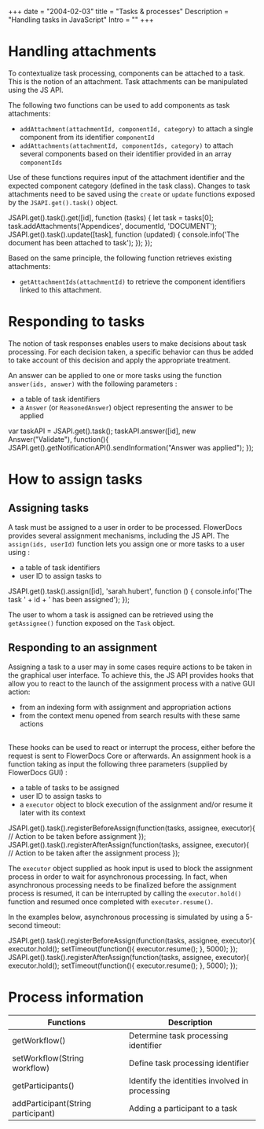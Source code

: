 +++
date = "2004-02-03"
title = "Tasks & processes"
Description = "Handling tasks in JavaScript"
Intro = "" 
+++


# Handling attachments

To contextualize task processing, components can be attached to a task. This is the notion of an attachment. 
Task attachments can be manipulated using the JS API. 

The following two functions can be used to add components as task attachments: 

* `addAttachment(attachmentId, componentId, category)` to attach a single component from its identifier `componentId`
* `addAttachments(attachmentId, componentIds, category)` to attach several components based on their identifier provided in an array `componentIds`

Use of these functions requires input of the attachment identifier and the expected component category (defined in the task class).
Changes to task attachments need to be saved using the `create` or `update` functions exposed by the `JSAPI.get().task()` object.

JSAPI.get().task().get([id], function (tasks) {
    let task = tasks[0];
    task.addAttachments('Appendices', documentId, 'DOCUMENT');
    JSAPI.get().task().update([task], function (updated) {
        console.info('The document has been attached to task');
    });
});


Based on the same principle, the following function retrieves existing attachments: 

* `getAttachmentIds(attachmentId)` to retrieve the component identifiers linked to this attachment.

# Responding to tasks

The notion of task responses enables users to make decisions about task processing. 
For each decision taken, a specific behavior can thus be added to take account of this decision and apply the appropriate treatment. 

An answer can be applied to one or more tasks using the function `answer(ids, answer)` with the following parameters : 

* a table of task identifiers
* a `Answer` (or `ReasonedAnswer`) object representing the answer to be applied

var taskAPI = JSAPI.get().task();
taskAPI.answer([id], new Answer("Validate"), function(){
    JSAPI.get().getNotificationAPI().sendInformation("Answer was applied");
});

# How to assign tasks

## Assigning tasks

A task must be assigned to a user in order to be processed. FlowerDocs provides several assignment mechanisms, including the JS API. 
The `assign(ids, userId)` function lets you assign one or more tasks to a user using : 

* a table of task identifiers
* user ID to assign tasks to

JSAPI.get().task().assign([id], 'sarah.hubert', function () {
    console.info('The task ' + id + ' has been assigned');
});

The user to whom a task is assigned can be retrieved using the `getAssignee()` function exposed on the `Task` object.

## Responding to an assignment 

Assigning a task to a user may in some cases require actions to be taken in the graphical user interface. 
To achieve this, the JS API provides hooks that allow you to react to the launch of the assignment process with a native GUI action: 

* from an indexing form with assignment and appropriation actions
* from the context menu opened from search results with these same actions

<br/>
These hooks can be used to react or interrupt the process, either before the request is sent to FlowerDocs Core or afterwards. 
An assignment hook is a function taking as input the following three parameters (supplied by FlowerDocs GUI) : 

* a table of tasks to be assigned
* user ID to assign tasks to
* a `executor` object to block execution of the assignment and/or resume it later with its context




JSAPI.get().task().registerBeforeAssign(function(tasks, assignee, executor){
  // Action to be taken before assignment
});
JSAPI.get().task().registerAfterAssign(function(tasks, assignee, executor){
  // Action to be taken after the assignment process
});

The `executor` object supplied as hook input is used to block the assignment process in order to wait for asynchronous processing. 
In fact, when asynchronous processing needs to be finalized before the assignment process is resumed, it can be interrupted by calling the `executor.hold()` function and resumed once completed with `executor.resume()`.

In the examples below, asynchronous processing is simulated by using a 5-second timeout: 

JSAPI.get().task().registerBeforeAssign(function(tasks, assignee, executor){
    executor.hold();
    setTimeout(function(){
      executor.resume();
    }, 5000);
});
JSAPI.get().task().registerAfterAssign(function(tasks, assignee, executor){
    executor.hold();
    setTimeout(function(){
      executor.resume();
    }, 5000);
});

# Process information

| Functions                                                                   | Description                                                                    |
|-----------------------------------------------------------------------------|--------------------------------------------------------------------------------|
|getWorkflow()                                                                | Determine task processing identifier                             |
|setWorkflow(String workflow)                                                 | Define task processing identifier                                |                
|getParticipants()                                                            | Identify the identities involved in processing                       |        
|addParticipant(String participant)                                           | Adding a participant to a task                                             |        
